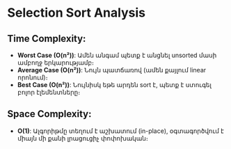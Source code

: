 # Selection Sort Analysis

## Time Complexity:
- **Worst Case (O(n²))**: 
  Ամեն անգամ պետք է անցնել unsorted մասի ամբողջ երկարությամբ։
- **Average Case (O(n²))**: 
  Նույն պատճառով (ամեն քայլում linear որոնում)։
- **Best Case (O(n²))**: 
  Նույնիսկ եթե արդեն sort է, պետք է ստուգել բոլոր էլեմենտները։

## Space Complexity:
- **O(1)**: 
  Ալգորիթմը տեղում է աշխատում (in-place), օգտագործվում է միայն մի քանի լրացուցիչ փոփոխական։
